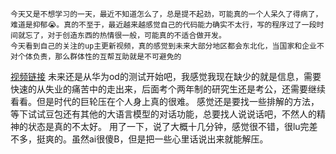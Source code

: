 	今天又是不想学习的一天，最近不知道怎么了，总是提不起劲，可能真的一个人呆久了得病了，难道是抑郁😭。真的不至于，最近越来越感觉自己的代码能力确实不太行，写的程序过了一段时间就忘了，对于创造东西的热情很一般，可能真的不适合做开发。
	今天看到自己的关注的up主更新视频，真的感觉到未来大部分地区都会东北化，当国家和企业不对个体负责，那么群体性的互帮互助就是不可避免的
[视频链接](https://www.bilibili.com/video/BV1u6yrBVEKT/?spm_id_from=333.1007.top_right_bar_window_dynamic.content.click)
	未来还是从华为od的测试开始吧，我感觉我现在缺少的就是信息，需要快速的从失业的痛苦中的走出来，后面考个两年制的研究生还是考公，还需要继续看看。但是时代的巨轮压在个人身上真的很难。
	感觉还是要找一些排解的方法，等下试试豆包还有其他的大语言模型的对话功能，总要找人说说话吧，不然人的精神的状态是真的不太好。
	用了一下，说了大概十几分钟，感觉很不错，很lu完差不多，挺爽的。虽然ai很傻B，但是把一些心里话说出来就能解压。
	
